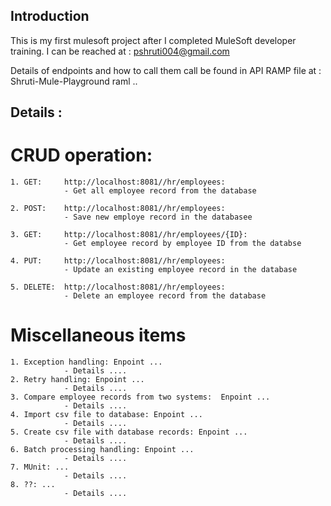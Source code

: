 ## Introduction 
This is my first mulesoft project after I completed MuleSoft developer training. I can be reached at : <pshruti004@gmail.com>

Details of endpoints and how to call them call be found in API RAMP file at : Shruti-Mule-Playground raml ..<Create link>


## Details :
# CRUD operation:
	1. GET: 	http://localhost:8081//hr/employees:
				- Get all employee record from the database
				
	2. POST: 	http://localhost:8081//hr/employees:
				- Save new employe record in the databasee
				
	3. GET: 	http://localhost:8081//hr/employees/{ID}:
				- Get employee record by employee ID from the databse
				
	4. PUT: 	http://localhost:8081//hr/employees:
				- Update an existing employee record in the database
				
	5. DELETE: 	http://localhost:8081//hr/employees:
				- Delete an employee record from the database
# Miscellaneous items 
	1. Exception handling: Enpoint ...	
				- Details ....
	2. Retry handling: Enpoint ...	
				- Details ....
	3. Compare employee records from two systems:  Enpoint ...		
				- Details ....
	4. Import csv file to database: Enpoint ...	
				- Details ....
	5. Create csv file with database records: Enpoint ...	
				- Details ....
	6. Batch processing handling: Enpoint ...	
				- Details ....
	7. MUnit: ...	
				- Details ....				
	8. ??: ...	
				- Details ....
